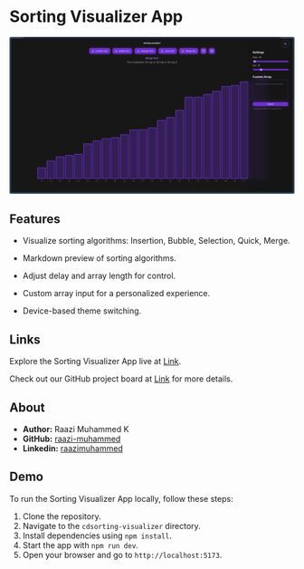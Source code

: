 # Sorting Visualizer App

![Sorting Visualizer Demo](./sorting-visualizer/public/screenshot.png)

## Features

-   Visualize sorting algorithms: Insertion, Bubble, Selection, Quick, Merge.

-   Markdown preview of sorting algorithms.

-   Adjust delay and array length for control.

-   Custom array input for a personalized experience.

-   Device-based theme switching.

## Links

Explore the Sorting Visualizer App live at [Link](https://sorting-visualizer-rmk.netlify.app).

Check out our GitHub project board at [Link](https://github.com/users/raazi-muhammed/projects/) for more details.

## About

-   **Author:** Raazi Muhammed K
-   **GitHub:** [raazi-muhammed](https://github.com/raazi-muhammed)
-   **Linkedin:** [raazimuhammed](https://www.linkedin.com/in/raazimuhammed/)

## Demo

To run the Sorting Visualizer App locally, follow these steps:

1. Clone the repository.
2. Navigate to the `cdsorting-visualizer` directory.
3. Install dependencies using `npm install`.
4. Start the app with `npm run dev`.
5. Open your browser and go to `http://localhost:5173`.
